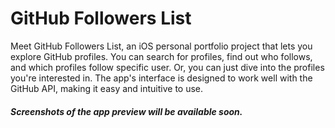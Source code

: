 # GitHub Followers List

Meet GitHub Followers List, an iOS personal portfolio project that lets you explore GitHub profiles. You can search for profiles, find out who follows, and which profiles follow specific user. Or, you can just dive into the profiles you're interested in. The app's interface is designed to work well with the GitHub API, making it easy and intuitive to use.

##### Screenshots of the app preview will be available soon.
